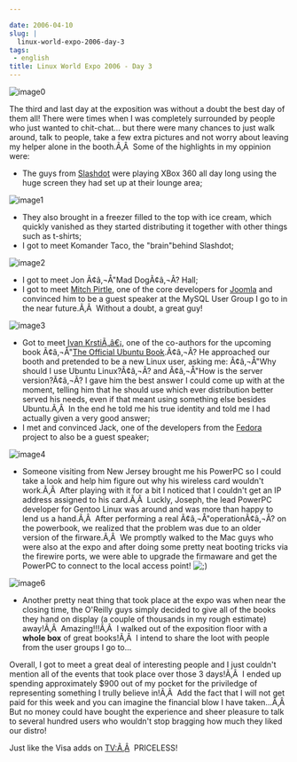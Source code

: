 ```yaml
---

date: 2006-04-10
slug: |
  linux-world-expo-2006-day-3
tags:
 - english
title: Linux World Expo 2006 - Day 3
---
```


![image0](http://static.flickr.com/55/125470251_d266d705a7.jpg)

The third and last day at the exposition was without a doubt the best
day of them all! There were times when I was completely surrounded by
people who just wanted to chit-chat... but there were many chances to
just walk around, talk to people, take a few extra pictures and not
worry about leaving my helper alone in the booth.Ã‚Â  Some of the
highlights in my oppinion were:

-   The guys from [Slashdot](http://slashdot.org/) were playing XBox 360
    all day long using the huge screen they had set up at their lounge
    area;

![image1](http://static.flickr.com/51/125470019_48524c77ed_m.jpg)

-   They also brought in a freezer filled to the top with ice cream,
    which quickly vanished as they started distributing it together with
    other things such as t-shirts;
-   I got to meet Komander Taco, the "brain"behind Slashdot;

![image2](http://static.flickr.com/39/125470740_92212c53fa_m.jpg)

-   I got to meet Jon Ã¢â‚¬Å"Mad DogÃ¢â‚¬Â? Hall;
-   I got to meet [Mitch
    Pirtle](http://dev.joomla.org/component/option,com_jd-wp/Itemid,33/p,83/),
    one of the core developers for [Joomla](http://www.joomla.org) and
    convinced him to be a guest speaker at the MySQL User Group I go to
    in the near future.Ã‚Â  Without a doubt, a great guy!

![image3](http://static.flickr.com/44/125469914_d77f884577_m.jpg)

-   Got to meet [Ivan KrstiÃ„â€¡](https://launchpad.net/people/krstic),
    one of the co-authors for the upcoming book Ã¢â‚¬Å"[The Official
    Ubuntu
    Book](http://www.amazon.com/gp/product/0132435942/sr=8-2/qid=1144586788/ref=pd_bbs_2/102-5290391-8745702?%5Fencoding=UTF8).Ã¢â‚¬Â?
    He approached our booth and pretended to be a new Linux user, asking
    me: Ã¢â‚¬Å"Why should I use Ubuntu Linux?Ã¢â‚¬Â? and Ã¢â‚¬Å"How is
    the server version?Ã¢â‚¬Â? I gave him the best answer I could come
    up with at the moment, telling him that he should use which ever
    distribution better served his needs, even if that meant using
    something else besides Ubuntu.Ã‚Â  In the end he told me his true
    identity and told me I had actually given a very good answer;
-   I met and convinced Jack, one of the developers from the
    [Fedora](http://fedora.redhat.com/) project to also be a guest
    speaker;

![image4](http://static.flickr.com/48/125469633_1ab5638aa0_m.jpg)

-   Someone visiting from New Jersey brought me his PowerPC so I could
    take a look and help him figure out why his wireless card wouldn't
    work.Ã‚Â  After playing with it for a bit I noticed that I couldn't
    get an IP address assigned to his card.Ã‚Â  Luckly, Joseph, the lead
    PowerPC developer for Gentoo Linux was around and was more than
    happy to lend us a hand.Ã‚Â  After performing a real
    Ã¢â‚¬Å"operationÃ¢â‚¬Â? on the powerbook, we realized that the
    problem was due to an older version of the firware.Ã‚Â  We promptly
    walked to the Mac guys who were also at the expo and after doing
    some pretty neat booting tricks via the firewire ports, we were able
    to upgrade the firmaware and get the PowerPC to connect to the local
    access point!
    ![;)](http://blog.ogmaciel.com/wp-includes/images/smilies/icon_wink.gif)

![image6](http://static.flickr.com/43/125470655_60bd68da15_m.jpg)

-   Another pretty neat thing that took place at the expo was when near
    the closing time, the O'Reilly guys simply decided to give all of
    the books they hand on display (a couple of thousands in my rough
    estimate) away!Ã‚Â  Amazing!!!Ã‚Â  I walked out of the exposition
    floor with a **whole box** of great books!Ã‚Â  I intend to share the
    loot with people from the user groups I go to...

Overall, I got to meet a great deal of interesting people and I just
couldn't mention all of the events that took place over those 3
days!Ã‚Â  I ended up spending approximately \$900 out of my pocket for
the priviledge of representing something I trully believe in!Ã‚Â  Add
the fact that I will not get paid for this week and you can imagine the
financial blow I have taken...Ã‚Â  But no money could have bought the
experience and sheer pleasure to talk to several hundred users who
wouldn't stop bragging how much they liked our distro!

Just like the Visa adds on [TV:Ã‚Â](TV:Ã‚Â)  PRICELESS!
